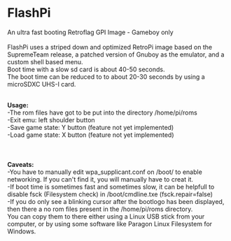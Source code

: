 # FlashPi
 An ultra fast booting Retroflag GPI Image - Gameboy only<br><br>
FlashPi uses a striped down and optimized RetroPi image based on the SupremeTeam release, a patched version of Gnuboy as the emulator, and a custom shell based menu.<br>
Boot time with a slow sd card is about 40-50 seconds.<br>
The boot time can be reduced to to about 20-30 seconds by using a microSDXC UHS-I card.<br><br>

<b>Usage:</b> <br>
-The rom files have got to be put into the directory /home/pi/roms<br>
-Exit emu: left shoulder button<br>
-Save game state: Y button (feature not yet implemented)<br>
-Load game state: X button (feature not yet implemented)<br>
<br><br>
<br>
<b>Caveats:</b><br>
-You have to manually edit wpa_supplicant.conf on /boot/ to enable networking. If you can't find it, you will manually have to creat it.<br>
-If boot time is sometimes fast and sometimes slow, it can be helpfull to disable  fsck (Filesystem check) in /boot/cmdline.txe (fsck.repair=false)<br>
-If you do only see a blinking cursor after the bootlogo has been displayed, then there a no rom files present in the /home/pi/roms directory.<br>
 You can copy them to there either using a Linux USB stick from your computer, or by using some software like Paragon Linux Filesystem for Windows.<br>
